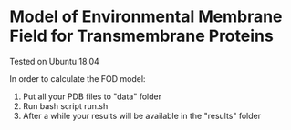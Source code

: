 # Model of Environmental Membrane Field for Transmembrane Proteins

Tested on Ubuntu 18.04

In order to calculate the FOD model:
1. Put all your PDB files to "data" folder
2. Run bash script run.sh
3. After a while your results will be available in the "results" folder

